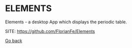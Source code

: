 # ELEMENTS

 Elements - a desktop App which displays the periodic table.
 
 SITE: https://github.com/FlorianFe/Elements

 [Go back](https://portable-linux-apps.github.io/apps.html)
